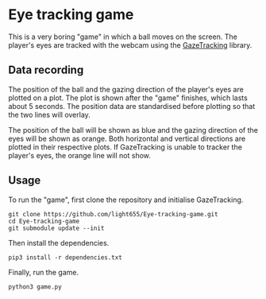 # Eye tracking game

This is a very boring "game" in which a ball moves on the screen. 
The player's eyes are tracked with the webcam using the [GazeTracking](https://github.com/antoinelame/GazeTracking) library. 

## Data recording

The position of the ball and the gazing direction of the player's eyes are plotted on a plot. 
The plot is shown after the "game" finishes, which lasts about 5 seconds.
The position data are standardised before plotting so that the two lines will overlay.

The position of the ball will be shown as blue and the gazing direction of the eyes will be shown as orange. 
Both horizontal and vertical directions are plotted in their respective plots.
If GazeTracking is unable to tracker the player's eyes, the orange line will not show.

## Usage

To run the "game", first clone the repository and initialise GazeTracking.
```
git clone https://github.com/light655/Eye-tracking-game.git
cd Eye-tracking-game
git submodule update --init
```
Then install the dependencies.
```
pip3 install -r dependencies.txt
```
Finally, run the game.
```
python3 game.py